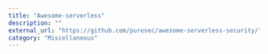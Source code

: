 ```yaml
---
title: "Awesome-serverless"
description: ""
external_url: "https://github.com/puresec/awesome-serverless-security/"
category: "Miscellaneous"
---
```


